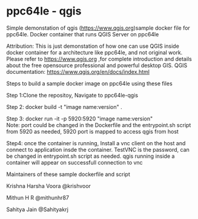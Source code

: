 # ppc64le - qgis
Simple demonstation of qgis (https://www.qgis.org)sample docker file for ppc64le. Docker container that runs QGIS Server on ppc64le

Attribution:
This is just demonstation of how one can use QGIS inside docker container for a architecture like ppc64le, and not original work.
Please refer to https://www.qgis.org ,for complete introduction and details about the free opensource professional and powerful desktop GIS.
QGIS documentation: https://www.qgis.org/en/docs/index.html

Steps to build a sample docker image on ppc64le using these files

Step 1:Clone the repositoy, Navigate to ppc64le-qgis

Step 2: docker build -t "image name:version" .

Step 3: docker run -it -p 5920:5920 "image name:version"  
Note: port could be changed in the Dockerfile and the entrypoint.sh script from 5920 as needed, 5920 port is mapped to access qgis from host

Step4: once the container is running,  Install a vnc client on the host and connect to application insde the container. TestVNC is the password, can be changed in entrypoint.sh script as needed. qgis running inside a container will appear on successfull connection to vnc





Maintainers of these sample dockerfile and script

Krishna Harsha Voora @krishvoor

Mithun H R @mithunhr87

Sahitya Jain @Sahityakrj
